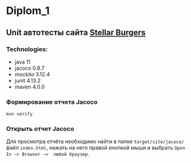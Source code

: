 # Diplom_1
## Unit автотесты сайта [Stellar Burgers](https://stellarburgers.nomoreparties.site/) 

### Technologies:
* java 11
* jacoco 0.8.7
* mockito 3.12.4
* junit 4.13.2
* maven 4.0.0
### Формирование отчета Jacoco
```
mvn verify
```
### Открыть отчет Jacoco
Для просмотра отчёта необходимо найти в папке `target/site/jacoco/` файл `index.html`, нажать на него правой кнопкой 
мыши и 
выбрать `Open 
In —> Browser —> 
любой браузер`.